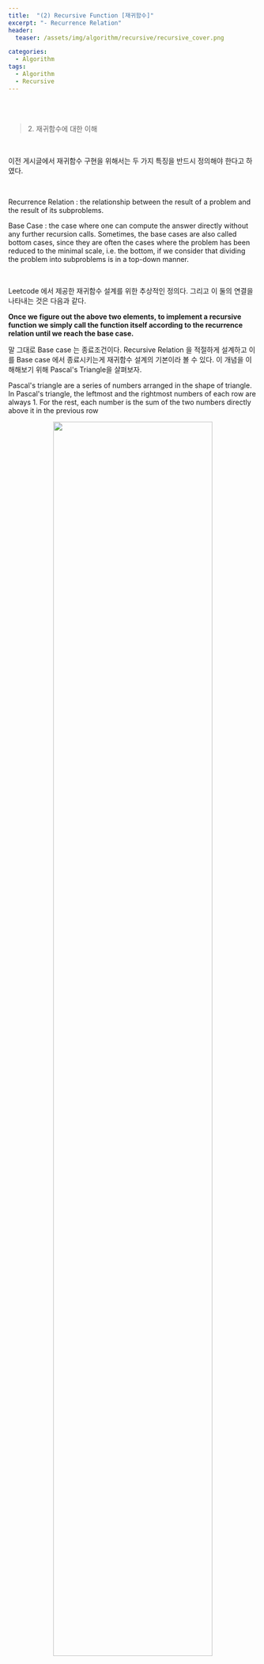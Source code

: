 ```yaml
---
title:  "(2) Recursive Function [재귀함수]"
excerpt: "- Recurrence Relation"
header:
  teaser: /assets/img/algorithm/recursive/recursive_cover.png

categories:
  - Algorithm
tags:
  - Algorithm
  - Recursive
---
```

<br><br>

> <subtitle> 2. 재귀함수에 대한 이해 </subtitle>
<br>
<p>이전 게시글에서 재귀함수 구현을 위해서는 두 가지 특징을 반드시 정의해야 한다고 하였다.</p>
<br>
<p><point>Recurrence Relation</point> : the relationship between the result of a problem and the result of its subproblems.</p>
<p><point>Base Case</point> : the case where one can compute the answer directly without any further recursion calls. Sometimes, the base cases are also called bottom cases, since they are often the cases where the problem has been reduced to the minimal scale, i.e. the bottom, if we consider that dividing the problem into subproblems is in a top-down manner.</p>

<br>
<p>Leetcode 에서 제공한 재귀함수 설계를 위한 추상적인 정의다. 그리고 이 둘의 연결을 나타내는 것은 다음과 같다. </p>

**Once we figure out the above two elements, to implement a recursive function we simply call the function itself according to the recurrence relation until we reach the base case.**

<p>말 그대로 Base case 는 종료조건이다. Recursive Relation 을 적절하게 설계하고 이를 Base case 에서 종료시키는게 재귀함수 설계의 기본이라 볼 수 있다. 이 개념을 이해해보기 위해 <point>Pascal's Triangle</point>을 살펴보자.</p>

<p>Pascal's triangle are a series of numbers arranged in the shape of triangle. In Pascal's triangle, the leftmost and the rightmost numbers of each row are always 1. For the rest, each number is the sum of the two numbers directly above it in the previous row</p>
<center>
<img src = "https://hyunjae-lee.github.io/assets/img/algorithm/recursive/pascal.png" width = "80%">
</center>
<p>위 그림처럼 '4'는 바로 위의 두 원소 '1'과 '3'을 합한 값이다. 이와 같은 방식으로 모든 삼각형의 원소를 다루는 것이 파스칼의 삼각형이다. 파스칼의 삼각형을 구현하기 위해서는 위에서 정의한 두 가지 특징 (Recurrence Relation, Base case)를 정의해야 한다.</p>
<center>
<img src = "https://hyunjae-lee.github.io/assets/img/algorithm/recursive/pascal2.png" width = "80%">
</center>
<p>모든 행의 가장 왼쪽과 오른쪽의 원소는 1이다. i를 행(row), j를 열(column)으로 변수로 두고 위와 같이 정의할 수 있다. 간단하게 f(5,3)을 위 정의에 따라 계산하면 쉽게 5행 3열의 자리는 6이라는 것을 계산할 수 있다. <strong>여기서 주목해야 할 점은 Recursive 하기 때문에 '똑같은 계산'을 여러 번 한다는 것</strong>을 확인할 수 있다. 이러한 비효율성을 해결하기 위해 Memoization 이나 Back tracking 등을 활용할 수 있다.</p>

> <subtitle> [Exercise] Pascal's Triangle</subtitle>
<center>
<img src = "https://hyunjae-lee.github.io/assets/img/algorithm/recursive/pascal_exercise.png" width = "80%">
</center>
<br>
<p><point>Solution</point></p>

```java
class Solution {
    public List<List<Integer>> generate(int numRows) {
        // 전체 답을 저장할 2차원 int 배열을 생성한다.
        List<List<Integer>> triangle = new ArrayList<List<Integer>>();

        // 첫번째 Base case, 0번째 행에 대한 예외처리
        if (numRows == 0) {
            return triangle;
        }

        // 두번째 Base case, 첫번째 행은 항상 [1]이다!
        // 전체 2차원 배열에 array list (0번 index) 추가 및 1을 추가한다.
        triangle.add(new ArrayList<>());
        triangle.get(0).add(1);

        // 1번 index의 각각의 행에 대한 배열을 구한다. 1번 index 부터 numRows-1 까지 (0번부터 시작했으므로)
        for (int rowNum = 1; rowNum < numRows; rowNum++) {
            // 이번에 저장할 arraylist 생성
            List<Integer> row = new ArrayList<>();
            // 바로 위의 행에 대한 정보를 가져온다.
            List<Integer> prevRow = triangle.get(rowNum-1);

            // 모든 행의 leftmost는 1이다.
            row.add(1);

            // 각 행의 leftmost 와 rightmost 원소를 제외한 나머지 원소들에 대한 계산을 한다.
            for (int j = 1; j < rowNum; j++) {
                // 0번 index는 1이고, 마지막 원소는 1을 추가할 것이므로 1부터 numRows-2까지 계산한다.
                row.add(prevRow.get(j-1) + prevRow.get(j));
            }

            // The last row element is always 1.
            row.add(1);

            triangle.add(row);
        }

        return triangle;
    }
}
```

<p>위의 경우 시간 및 공간복잡도가 O(numRows^2)만큼씩 걸린다. 왜냐하면 numRows만큼 반복하는 for문을 numRows만큼 계산하기 때문이다.</p>

> <subtitle> [Exercise] Pascal's Triangle 2</subtitle>
<center>
<img src = "https://hyunjae-lee.github.io/assets/img/algorithm/recursive/pascal_exercise2.png" width = "80%">
</center>
<br>
<p> 파스칼 삼각형의 k번째 행의 값들만 출력한다. </p>

```java
public class Solution {
    public List<Integer> getRow(int k) {
        // k번째 행은 총 k+1 개의 원소를 가지고, 이를 모두 0으로 우선 초기화한다.
        // ex)4번째 행은 [1,4,6,4,1] 총 5개의 원소를 가진다.

        Integer[] arr = new Integer[k + 1];
        Arrays.fill(arr, 0);

        // 그리고 첫번째 원소 (0번 인덱스) 는 항상 1이다.
        arr[0] = 1;
        
        // 그 다음 원소 (1번째)부터 마지막 원소(k번째) 까지 구한다.
        for (int i = 1; i <= k; i++) 
            // 파스칼의 삼각형을 자세히 살펴보면, 1,2,3.. 순으로 값이 더해진다.
            for (int j = i; j > 0; j--) 
                arr[j] = arr[j] + arr[j - 1];
        
        // 원본배열의 주소값을 가져와 리턴한다. 새로운 배열을 생성해서 리턴하는게 아니다.
        return Arrays.asList(arr);
    }
}

```

<center>
<img src = "https://hyunjae-lee.github.io/assets/img/algorithm/recursive/pascal_write.jpg" width = "80%">
</center>
<p>k가 5일때의 모든 과정을 작성하였다. 노란색으로 표시한 부분은 i번째 원소를 추가했을 때를 나타내고, 초록색으로 표시한 부분은 j번째 부분이 계산되는 것을 나타낸다.</p>

> <subtitle> [Exercise] Reverse Linked List</subtitle>
<center>
<img src = "https://hyunjae-lee.github.io/assets/img/algorithm/recursive/exercise3.png" width = "80%">
</center>
<br>
<p>첫번째 방법으로는 Iterative 구현이다. 1->2->3->null 이 null<-1<-2<-3 이 되어야 한다. 따라서 curr에 처음 노드(head, 예시의 경우 '1')를 저장하고 curr.next에 null을 지정한다. 그리고 이를 가리킬 다음 노드(예시의 경우 '2')를 nextTemp에 저장한 것을 이용하여 curr 노드를 업데이트한다. 이를 3->null인 것을 이용하여 curr노드가 null이 될 때까지 진행한다. 리스트의 길이가 N이라 하였을 때, 시간복잡도는 O(N)이다. </p>

```java
public ListNode reverseList(ListNode head) {
    ListNode prev = null;
    ListNode curr = head;
    while (curr != null) {
        ListNode nextTemp = curr.next;
        curr.next = prev;
        prev = curr;
        curr = nextTemp;
    }
    return prev;
}

```

<p>두번째 방법으로는 Recursive 구현이다. 리스트가 "n(1) → … → n(k-1) → n(k) → n(k+1) → … → n(m) → Ø" 라고 하자. 그리고, n(k+1)부터 n(m)까지 Reversing이 완료되었고 지금 n(k)에 있으면 다음과 같다. "n(1) → … → n(k-1) → n(k) → n(k+1) ← … ← n(m)".</p>

<p>다음으로는 n(k+1)의 다음 노드는 n(k)를 가리켜야 한다. 따라서 n(k).next.next = n(k) 라고 정의할 수 있다.</p>

```java
public ListNode reverseList(ListNode head) {
    if (head == null || head.next == null) return head;
    ListNode p = reverseList(head.next);
    head.next.next = head;
    head.next = null;
    return p;
}
```
<br>
<p>재귀함수의 완성된 코드를 볼 때마다, 정의를 설계하는 것이 매우 중요하다고 느낀다. 하지만 아직까지는 실제 특정 문제들에 적용하여 정의를 유추하기까지는 실력이 많이 부족하다. 계속 연습할 필요가 있다!</p>